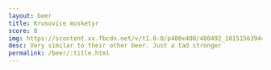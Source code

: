 ```yaml
---
layout: beer
title: Krusovice musketyr
score: 8
img: https://scontent.xx.fbcdn.net/v/t1.0-0/p480x480/480492_10151563944828745_302604960_n.jpg?oh=956dce4bcd21de3d7f8ee92d9d89c4af&oe=58731A45
desc: Very similar to their other beer. Just a tad stronger
permalink: /beer/:title.html
---
```

